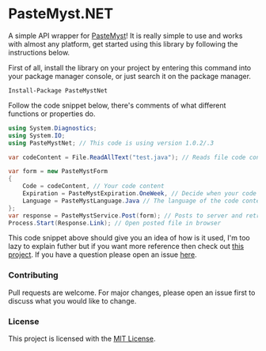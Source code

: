 # PasteMyst.NET

A simple API wrapper for [PasteMyst](https://paste.myst.rs)! It is really simple to use and works with almost any platform, get started using this library by following the instructions below.

First of all, install the library on your project by entering this command into your package manager console, or just search it on the package manager.

```Install-Package PasteMystNet```

Follow the code snippet below, there's comments of what different functions or properties do.

```cs
using System.Diagnostics;
using System.IO;
using PasteMystNet; // This code is using version 1.0.2/.3

var codeContent = File.ReadAllText("test.java"); // Reads file code content

var form = new PasteMystForm
{
    Code = codeContent, // Your code content
    Expiration = PasteMystExpiration.OneWeek, // Decide when your code expires
    Language = PasteMystLanguage.Java // The language of the code content
};
var response = PasteMystService.Post(form); // Posts to server and retrieve info
Process.Start(Response.Link); // Open posted file in browser
```

This code snippet above should give you an idea of how is it used, I'm too lazy to explain futher but if you want more reference then check out [this project](https://github.com/dentolos19/PasteMystNet/tree/master/PasteMystTest). If you have a question please open an issue [here](https://github.com/dentolos19/PasteMystNet/issues).

### Contributing

Pull requests are welcome. For major changes, please open an issue first to discuss what you would like to change.

### License

This project is licensed with the [MIT License](https://choosealicense.com/licenses/mit).
